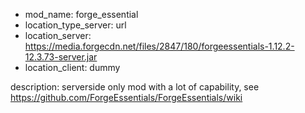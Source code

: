 - mod_name: forge_essential
- location_type_server: url
- location_server: https://media.forgecdn.net/files/2847/180/forgeessentials-1.12.2-12.3.73-server.jar
- location_client: dummy

description: 
serverside only mod with a lot of capability, see
https://github.com/ForgeEssentials/ForgeEssentials/wiki